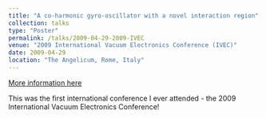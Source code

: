 ```yaml
---
title: "A co-harmonic gyro-oscillator with a novel interaction region"
collection: talks
type: "Poster"
permalink: /talks/2009-04-29-2009-IVEC
venue: "2009 International Vacuum Electronics Conference (IVEC)"
date: 2009-04-29
location: "The Angelicum, Rome, Italy"
---
```


[More information here](https://ieeexplore.ieee.org/document/5193500)

This was the first international conference I ever attended - the 2009 International Vacuum Electronics Conference!
